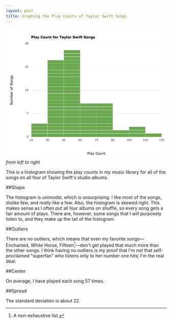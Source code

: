 ```yaml
---
layout: post
title: Graphing the Play Counts of Taylor Swift Songs
---
```


![Play Counts of Taylor Swift Songs](/assets/2014/09/play-counts-taylor-swift.png)*from left to right*

This is a histogram showing the play counts in my music library for all of the songs on all four of Taylor Swift's studio albums.

##Shape

The histogram is unimodal, which is unsurprising. I like most of the songs, dislike few, and *really* like a few. Also, the histogram is skewed right. This makes sense as I often put all four albums on shuffle, so every song gets a fair amount of plays. There are, however, some songs that I will purposely listen to, and they make up the tail of the histogram.

##Outliers

There are no outliers, which means that even my favorite songs—Enchanted, White Horse, Fifteen[^1]—don't get played that much more than the other songs. I think having no outliers is my proof that I'm not that self-proclaimed "superfan" who listens only to her number one hits; I'm the real deal.

##Center

On average, I have played each song 57 times.

##Spread

The standard deviation is about 22.

[^1]: A non-exhaustive list.
